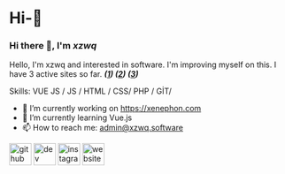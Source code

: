 # Hi-👋

### Hi there 👋, I'm ***xzwq***
Hello, I'm xzwq and interested in software. I'm improving myself on this. I have 3 active sites so far. ***([1](xzwq.software)) ([2](nebokayariyo.com)) ([3](xenephon.com))***

Skills: VUE JS / JS / HTML / CSS/ PHP / GİT/ 

- 🔭 I’m currently working on https://xenephon.com 
- 🌱 I’m currently learning Vue.js 
- 📫 How to reach me: admin@xzwq.software 


[<img src='https://cdn.jsdelivr.net/npm/simple-icons@3.0.1/icons/github.svg' alt='github' height='40'>](https://github.com/xzwq)  [<img src='https://cdn.jsdelivr.net/npm/simple-icons@3.0.1/icons/dev-dot-to.svg' alt='dev' height='40'>](https://dev.to/xzwq)  [<img src='https://cdn.jsdelivr.net/npm/simple-icons@3.0.1/icons/instagram.svg' alt='instagram' height='40'>](https://www.instagram.com/oldumbenbirege/)  [<img src='https://cdn.jsdelivr.net/npm/simple-icons@3.0.1/icons/icloud.svg' alt='website' height='40'>](https://xzwq.software)  

